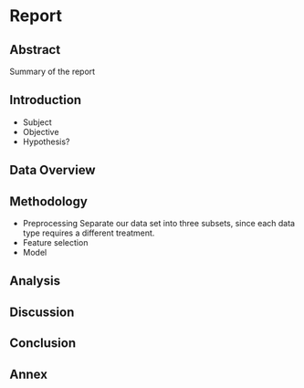 # Report
## Abstract
Summary of the report
## Introduction
- Subject
- Objective
- Hypothesis?
## Data Overview
## Methodology
- Preprocessing
Separate our data set into three subsets, since each data type requires a different treatment. 
- Feature selection
- Model
## Analysis
## Discussion
## Conclusion
## Annex
